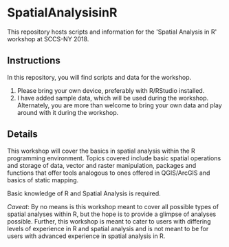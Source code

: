 # SpatialAnalysisinR
This repository hosts scripts and information for the 'Spatial Analysis in R' workshop at SCCS-NY 2018.

## Instructions

In this repository, you will find scripts and data for the workshop.

1.	Please bring your own device, preferably with R/RStudio installed.
2.	I have added sample data, which will be used during the workshop. Alternately, you are more than welcome to bring your own data and play around with it during the workshop.  

## Details

This workshop will cover the basics in spatial analysis within the R programming environment. Topics covered include basic spatial operations and storage of data, vector and raster manipulation, packages and functions that offer tools analogous to ones offered in QGIS/ArcGIS and basics of static mapping.  

Basic knowledge of R and Spatial Analysis is required. 

*Caveat*: By no means is this workshop meant to cover all possible types of spatial analyses within R, but the hope is to provide a glimpse of analyses possible. Further, this workshop is meant to cater to users with differing levels of experience in R and spatial analysis and is not meant to be for users with advanced experience in spatial analysis in R.
